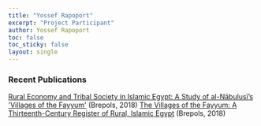 ```yaml
---
title: "Yossef Rapoport"
excerpt: "Project Participant"
author: Yossef Rapoport
toc: false
toc_sticky: false
layout: single
---
```


### Recent Publications

<a href="http://www.brepols.net/Pages/ShowProduct.aspx?prod_id=IS-9782503575186-1">Rural Economy and Tribal Society in Islamic Egypt: A Study of al-Nābulusī’s 'Villages of the Fayyum'</a> (Brepols, 2018)
<a href="http://www.brepols.net/Pages/ShowProduct.aspx?prod_id=IS-9782503542775-1">The Villages of the Fayyum: A Thirteenth-Century Register of Rural, Islamic Egypt</a> (Brepols, 2018)
